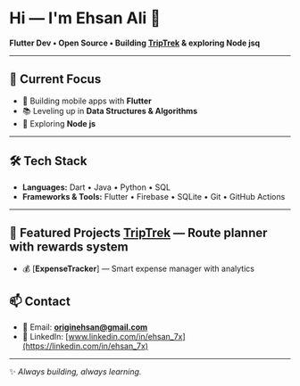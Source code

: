 # Hi — I'm Ehsan Ali 👋

**Flutter Dev • Open Source • Building [TripTrek](https://github.com/originehsan/TripTrek) & exploring Node jsq**

---

## 🔭 Current Focus
- 🚀 Building mobile apps with **Flutter**
- 📚 Leveling up in **Data Structures & Algorithms**
- 🤖 Exploring **Node js**

---

## 🛠 Tech Stack
- **Languages:** Dart • Java • Python • SQL  
- **Frameworks & Tools:** Flutter • Firebase • SQLite • Git • GitHub Actions  

---

## 🚀 Featured Projects [**TripTrek**](https://github.com/originehsan/TripTrek) — Route planner with rewards system  
- 💰 [**ExpenseTracker**] — Smart expense manager with analytics  

## 📫 Contact
- 📧 Email: **originehsan@gmail.com**  
- 💼 LinkedIn: [www.linkedin.com/in/ehsan_7x](https://linkedin.com/in/ehsan_7x)  

---
✨ *Always building, always learning.*  




